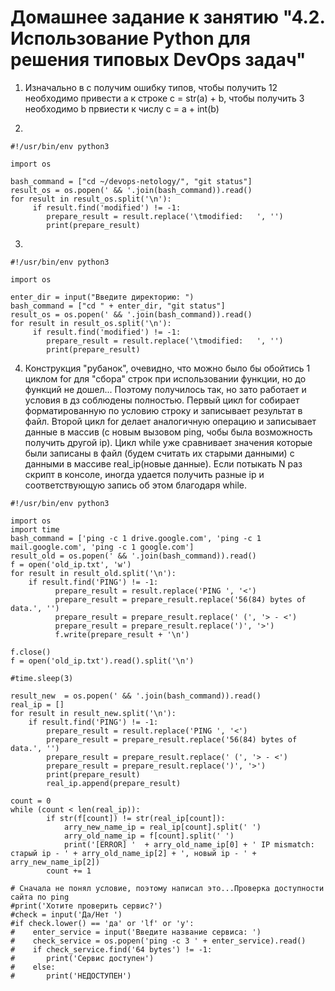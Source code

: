 # Домашнее задание к занятию "4.2. Использование Python для решения типовых DevOps задач"

1. Изначально в с получим ошибку типов, чтобы получить 12 необходимо привести а к строке c = str(a) + b, чтобы получить 3 необходимо b првиести к числу c = a + int(b) 

2. 
```
#!/usr/bin/env python3

import os

bash_command = ["cd ~/devops-netology/", "git status"]
result_os = os.popen(' && '.join(bash_command)).read()
for result in result_os.split('\n'):
     if result.find('modified') != -1:
        prepare_result = result.replace('\tmodified:   ', '')
        print(prepare_result)
```

3.
```
#!/usr/bin/env python3

import os

enter_dir = input("Введите директорию: ")
bash_command = ["cd " + enter_dir, "git status"]
result_os = os.popen(' && '.join(bash_command)).read()
for result in result_os.split('\n'):
     if result.find('modified') != -1:
        prepare_result = result.replace('\tmodified:   ', '')
        print(prepare_result)
``` 

4. Конструкция "рубанок", очевидно, что можно было бы обойтись 1 циклом for для "сбора" строк при использовании функции, но до функций не дошел... Поэтому получилось так, но зато работает и условия в дз соблюдены полностью. Первый цикл for собирает  форматированную по условию строку и записывает результат в файл. Второй цикл for делает аналогичную операцию и записывает данные в массив (с новым вызовом ping, чобы была возможность получить другой ip). Цикл while уже сравнивает значения которые были записаны в файл (будем считать их старыми данными) с данными в массиве real_ip(новые данные). Если потыкать N раз скрипт в консоле, иногда удается получить разные ip и соответствующую запись об этом благодаря while. 

```
#!/usr/bin/env python3

import os
import time
bash_command = ['ping -c 1 drive.google.com', 'ping -c 1 mail.google.com', 'ping -c 1 google.com']
result_old = os.popen(' && '.join(bash_command)).read()
f = open('old_ip.txt', 'w')
for result in result_old.split('\n'):
    if result.find('PING') != -1:
          prepare_result = result.replace('PING ', '<')
          prepare_result = prepare_result.replace('56(84) bytes of data.', '')
          prepare_result = prepare_result.replace(' (', '> - <')
          prepare_result = prepare_result.replace(')', '>')
          f.write(prepare_result + '\n')

f.close()
f = open('old_ip.txt').read().split('\n')

#time.sleep(3)

result_new  = os.popen(' && '.join(bash_command)).read()
real_ip = []
for result in result_new.split('\n'):
    if result.find('PING') != -1:
        prepare_result = result.replace('PING ', '<')
        prepare_result = prepare_result.replace('56(84) bytes of data.', '')
        prepare_result = prepare_result.replace(' (', '> - <')
        prepare_result = prepare_result.replace(')', '>')
        print(prepare_result)
        real_ip.append(prepare_result)

count = 0
while (count < len(real_ip)):
        if str(f[count]) != str(real_ip[count]):
            arry_new_name_ip = real_ip[count].split(' ')
            arry_old_name_ip = f[count].split(' ')
            print('[ERROR] '  + arry_old_name_ip[0] + ' IP mismatch: старый ip - ' + arry_old_name_ip[2] + ', новый ip - ' +  arry_new_name_ip[2])
        count += 1

# Сначала не понял условие, поэтому написал это...Проверка доступности сайта по ping
#print('Хотите проверить сервис?')
#check = input('Да/Нет ')
#if check.lower() == 'да' or 'lf' or 'y':
#    enter_service = input('Введите название сервиса: ')
#    check_service = os.popen('ping -c 3 ' + enter_service).read()
#    if check_service.find('64 bytes') != -1:
#       print('Сервис доступен')
#    else:
#       print('НЕДОСТУПЕН')
```

